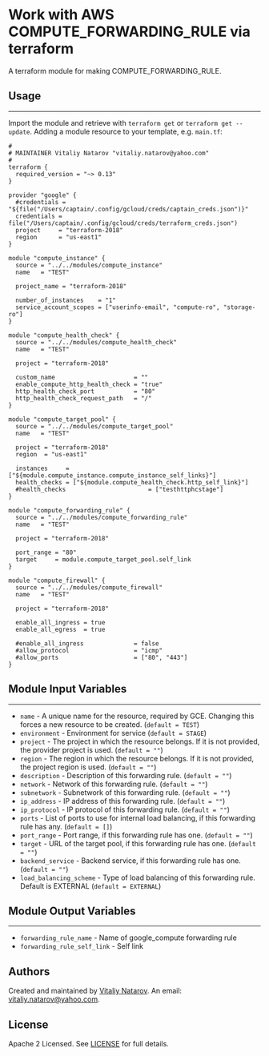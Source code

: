 # Work with AWS COMPUTE_FORWARDING_RULE via terraform

A terraform module for making COMPUTE_FORWARDING_RULE.


## Usage
----------------------
Import the module and retrieve with ```terraform get``` or ```terraform get --update```. Adding a module resource to your template, e.g. `main.tf`:

```
#
# MAINTAINER Vitaliy Natarov "vitaliy.natarov@yahoo.com"
#
terraform {
  required_version = "~> 0.13"
}

provider "google" {
  #credentials = "${file("/Users/captain/.config/gcloud/creds/captain_creds.json")}"
  credentials = file("/Users/captain/.config/gcloud/creds/terraform_creds.json")
  project     = "terraform-2018"
  region      = "us-east1"
}

module "compute_instance" {
  source = "../../modules/compute_instance"
  name   = "TEST"

  project_name = "terraform-2018"

  number_of_instances    = "1"
  service_account_scopes = ["userinfo-email", "compute-ro", "storage-ro"]
}

module "compute_health_check" {
  source = "../../modules/compute_health_check"
  name   = "TEST"

  project = "terraform-2018"

  custom_name                      = ""
  enable_compute_http_health_check = "true"
  http_health_check_port           = "80"
  http_health_check_request_path   = "/"
}

module "compute_target_pool" {
  source = "../../modules/compute_target_pool"
  name   = "TEST"

  project = "terraform-2018"
  region  = "us-east1"

  instances     = ["${module.compute_instance.compute_instance_self_links}"]
  health_checks = ["${module.compute_health_check.http_self_link}"]
  #health_checks                       = ["testhttphcstage"]
}

module "compute_forwarding_rule" {
  source = "../../modules/compute_forwarding_rule"
  name   = "TEST"

  project = "terraform-2018"

  port_range = "80"
  target     = module.compute_target_pool.self_link
}

module "compute_firewall" {
  source = "../../modules/compute_firewall"
  name   = "TEST"

  project = "terraform-2018"

  enable_all_ingress = true
  enable_all_egress  = true

  #enable_all_ingress              = false
  #allow_protocol                  = "icmp"
  #allow_ports                     = ["80", "443"]
}
```

## Module Input Variables
----------------------
- `name` - A unique name for the resource, required by GCE. Changing this forces a new resource to be created. (`default = TEST`)
- `environment` - Environment for service (`default = STAGE`)
- `project` - The project in which the resource belongs. If it is not provided, the provider project is used. (`default = ""`)
- `region` - The region in which the resource belongs. If it is not provided, the project region is used. (`default = ""`)
- `description` - Description of this forwarding rule. (`default = ""`)
- `network` - Network of this forwarding rule. (`default = ""`)
- `subnetwork` - Subnetwork of this forwarding rule. (`default = ""`)
- `ip_address` - IP address of this forwarding rule. (`default = ""`)
- `ip_protocol` - IP protocol of this forwarding rule. (`default = ""`)
- `ports` - List of ports to use for internal load balancing, if this forwarding rule has any. (`default = []`)
- `port_range` - Port range, if this forwarding rule has one. (`default = ""`)
- `target` - URL of the target pool, if this forwarding rule has one. (`default = ""`)
- `backend_service` - Backend service, if this forwarding rule has one. (`default = ""`)
- `load_balancing_scheme` -  Type of load balancing of this forwarding rule. Default is EXTERNAL (`default = EXTERNAL`)

## Module Output Variables
----------------------
- `forwarding_rule_name` - Name of google_compute forwarding rule
- `forwarding_rule_self_link` - Self link


## Authors

Created and maintained by [Vitaliy Natarov](https://github.com/SebastianUA). An email: [vitaliy.natarov@yahoo.com](vitaliy.natarov@yahoo.com).

## License

Apache 2 Licensed. See [LICENSE](https://github.com/SebastianUA/terraform/blob/master/LICENSE) for full details.
